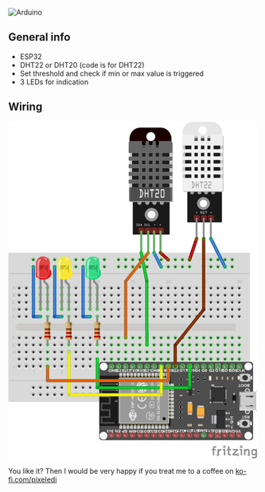 ![Arduino](https://img.shields.io/badge/Arduino-00979D?style=for-the-badge&logo=Arduino&logoColor=white)

## General info 

* ESP32
* DHT22 or DHT20 (code is for DHT22)
* Set threshold and check if min or max value is triggered
* 3 LEDs for indication

## Wiring
<img src="https://github.com/pixelEDI/TikTok-Projects/blob/7ab359ad610f29df4274070fe5bc80f0c5747e8c/21_DHT20_Min_Max/dht20unddht22_Steckplatine.jpg" width="500">

You like it? Then I would be very happy if you treat me to a coffee on [ko-fi.com/pixeledi](https://www.ko-fi.com/pixeledi)
